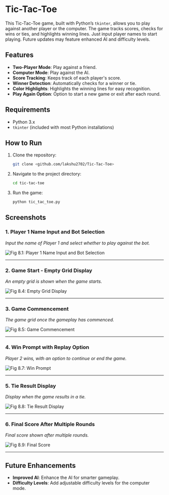# Tic-Tac-Toe
This Tic-Tac-Toe game, built with Python’s `tkinter`, allows you to play against another player or the computer. The game tracks scores, checks for wins or ties, and highlights winning lines. Just input player names to start playing. Future updates may feature enhanced AI and difficulty levels.

## Features

- **Two-Player Mode**: Play against a friend.
- **Computer Mode**: Play against the AI.
- **Score Tracking**: Keeps track of each player's score.
- **Winner Detection**: Automatically checks for a winner or tie.
- **Color Highlights**: Highlights the winning lines for easy recognition.
- **Play Again Option**: Option to start a new game or exit after each round.

## Requirements

- Python 3.x
- `tkinter` (included with most Python installations)

## How to Run

1. Clone the repository:
   ```bash
   git clone <github.com/lakshu2702/Tic-Tac-Toe>
   ```
2. Navigate to the project directory:
   ```bash
   cd tic-tac-toe
   ```
3. Run the game:
   ```bash
   python tic_tac_toe.py
   ```

## Screenshots

### 1. Player 1 Name Input and Bot Selection
*Input the name of Player 1 and select whether to play against the bot.*

![Fig 8.1: Player 1 Name Input and Bot Selection](s1.png)

---

### 2. Game Start - Empty Grid Display
*An empty grid is shown when the game starts.*

![Fig 8.4: Empty Grid Display](s2.png)

---

### 3. Game Commencement
*The game grid once the gameplay has commenced.*

![Fig 8.5: Game Commencement](s3.png)

---

### 4. Win Prompt with Replay Option
*Player 2 wins, with an option to continue or end the game.*

![Fig 8.7: Win Prompt](s4.png)

---

### 5. Tie Result Display
*Display when the game results in a tie.*

![Fig 8.8: Tie Result Display](s5.png)

---

### 6. Final Score After Multiple Rounds
*Final score shown after multiple rounds.*

![Fig 8.9: Final Score](s6.png)

---

## Future Enhancements

- **Improved AI**: Enhance the AI for smarter gameplay.
- **Difficulty Levels**: Add adjustable difficulty levels for the computer mode.
